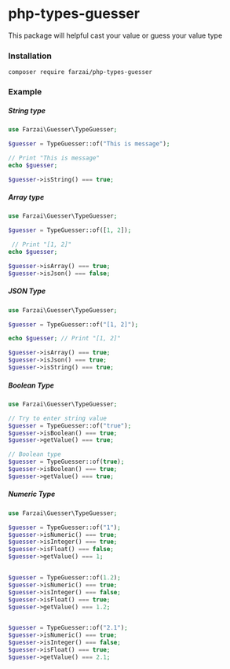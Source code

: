 # php-types-guesser
This package will helpful cast your value or guess your value type

### Installation
```
composer require farzai/php-types-guesser
```

### Example

##### String type
```php
use Farzai\Guesser\TypeGuesser;

$guesser = TypeGuesser::of("This is message");

// Print "This is message"
echo $guesser;

$guesser->isString() === true;
```

##### Array type
```php
use Farzai\Guesser\TypeGuesser;

$guesser = TypeGuesser::of([1, 2]);

 // Print "[1, 2]"
echo $guesser;

$guesser->isArray() === true;
$guesser->isJson() === false;
```

##### JSON Type
```php
use Farzai\Guesser\TypeGuesser;

$guesser = TypeGuesser::of("[1, 2]");

echo $guesser; // Print "[1, 2]"

$guesser->isArray() === true;
$guesser->isJson() === true;
$guesser->isString() === true;
```


##### Boolean Type
```php
use Farzai\Guesser\TypeGuesser;

// Try to enter string value
$guesser = TypeGuesser::of("true");
$guesser->isBoolean() === true;
$guesser->getValue() === true;

// Boolean type
$guesser = TypeGuesser::of(true);
$guesser->isBoolean() === true;
$guesser->getValue() === true;
```

##### Numeric Type
```php
use Farzai\Guesser\TypeGuesser;

$guesser = TypeGuesser::of("1");
$guesser->isNumeric() === true;
$guesser->isInteger() === true;
$guesser->isFloat() === false;
$guesser->getValue() === 1;


$guesser = TypeGuesser::of(1.2);
$guesser->isNumeric() === true;
$guesser->isInteger() === false;
$guesser->isFloat() === true;
$guesser->getValue() === 1.2;


$guesser = TypeGuesser::of("2.1");
$guesser->isNumeric() === true;
$guesser->isInteger() === false;
$guesser->isFloat() === true;
$guesser->getValue() === 2.1;
```
